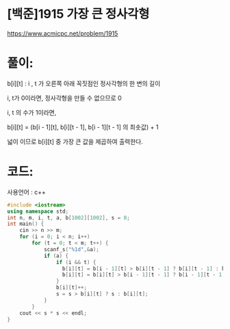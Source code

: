 # [백준]1915 가장 큰 정사각형

https://www.acmicpc.net/problem/1915

# 풀이:

b\[i][t] : i , t 가 오른쪽 아래 꼭짓점인 정사각형의 한 변의 길이

i, t가 0이라면, 정사각형을 만들 수 없으므로 0

i, t 의 수가 1이라면,

b\[i][t] = (b\[i - 1][t], b\[i][t - 1], b\[i - 1][t - 1] 의 최솟값) + 1



넓이 이므로 b\[i][t] 중 가장 큰 값을 제곱하여 출력한다.



# **코드:** 

사용언어 : c++
```c++
#include <iostream>
using namespace std;
int n, m, i, t, a, b[1002][1002], s = 0;
int main() {
	cin >> n >> m;
	for (i = 0; i < n; i++)	
		for (t = 0; t < m; t++) {
			scanf_s("%1d",&a);
			if (a) {
				if (i && t) {
				  b[i][t] = b[i - 1][t] > b[i][t - 1] ? b[i][t - 1] : b[i - 1][t];
				  b[i][t] = b[i][t] > b[i - 1][t - 1] ? b[i - 1][t - 1] : b[i][t];
				}
				b[i][t]++;
				s = s > b[i][t] ? s : b[i][t];
			}
		}
	cout << s * s << endl;
}
```

